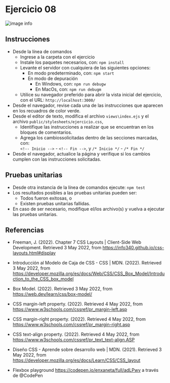 # Ejercicio 08

![image info](images/ejercicio08.png)

## Instrucciones

* Desde la línea de comandos
	+ Ingrese a la carpeta con el ejercicio
	+ Instale los paquetes necesarios, con: `npm install`
	+ Levante el servidor con cualquiera de las siguientes opciones:
		- En modo predeterminado, con: `npm start`
		- En modo de depuración 
			+ En Windows, con: `npm run debugw`
			+ En MacOs, con: `npm run debugm`
	+ Utilice su navegador preferido para abrir la vista inicial del ejercicio, con el URL: `http://localhost:3000/`
* Desde el navegador, revise cada una de las instrucciones que aparecen en los recuadros de color verde.
* Desde el editor de texto, modifica el archivo `views\index.ejs` y el archivo `public/stylesheets/ejercicio.css`, 
	+ Identifique las instrucciones a realizar que se encuentran en los bloques de comentarios.
	+ Agrega los cambiossolicitadas dentro de las secciones marcadas, con:  
	`<!-- Inicio -->` - `<!-- Fin -->`, y `/* Inicio */` - `/* Fin */`
* Desde el navegador, actualice la página y verifique si los cambios cumplen con las instrucciones solicitadas.

## Pruebas unitarias

* Desde otra instancia de la línea de comandos ejecute: `npm test`
* Los resultados posibles a las pruebas unitarias pueden ser: 
	+ Todos fueron exitosas, o
	+ Existen pruebas unitarias fallidas.
* En caso de ser necesario, modifique el/los archivo(s) y vuelva a ejecutar las pruebas unitarias. 

## Referencias 

* Freeman, J. (2022). Chapter 7 CSS Layouts | Client-Side Web Development. Retrieved 3 May 2022, from https://info340.github.io/css-layouts.html#display
* Introducción al Modelo de Caja de CSS - CSS | MDN. (2022). Retrieved 3 May 2022, from https://developer.mozilla.org/es/docs/Web/CSS/CSS_Box_Model/Introduction_to_the_CSS_box_model
* Box Model. (2022). Retrieved 3 May 2022, from https://web.dev/learn/css/box-model/

* CSS margin-left property. (2022). Retrieved 4 May 2022, from https://www.w3schools.com/cssref/pr_margin-left.asp
* CSS margin-right property. (2022). Retrieved 4 May 2022, from https://www.w3schools.com/cssref/pr_margin-right.asp
* CSS text-align property. (2022). Retrieved 4 May 2022, from https://www.w3schools.com/cssref/pr_text_text-align.ASP

* Diseño CSS - Aprende sobre desarrollo web | MDN. (2021). Retrieved 3 May 2022, from https://developer.mozilla.org/es/docs/Learn/CSS/CSS_layout
* Flexbox playground https://codepen.io/enxaneta/full/adLPwv a través de @CodePen 